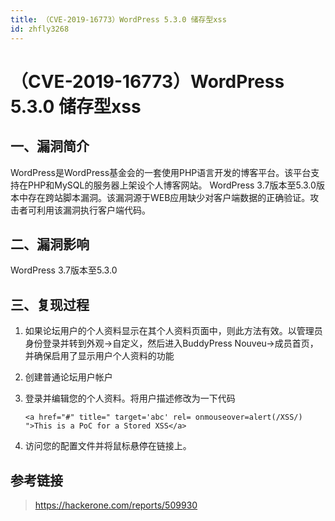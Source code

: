 ```yaml
---
title: （CVE-2019-16773）WordPress 5.3.0 储存型xss
id: zhfly3268
---
```


# （CVE-2019-16773）WordPress 5.3.0 储存型xss

## 一、漏洞简介

WordPress是WordPress基金会的一套使用PHP语言开发的博客平台。该平台支持在PHP和MySQL的服务器上架设个人博客网站。 WordPress 3.7版本至5.3.0版本中存在跨站脚本漏洞。该漏洞源于WEB应用缺少对客户端数据的正确验证。攻击者可利用该漏洞执行客户端代码。

## 二、漏洞影响

WordPress 3.7版本至5.3.0

## 三、复现过程

1.  如果论坛用户的个人资料显示在其个人资料页面中，则此方法有效。以管理员身份登录并转到外观->自定义，然后进入BuddyPress Nouveu->成员首页，并确保启用了显示用户个人资料的功能

2.  创建普通论坛用户帐户

3.  登录并编辑您的个人资料。将用户描述修改为一下代码

    ```
    <a href="#" title=" target='abc' rel= onmouseover=alert(/XSS/) ">This is a PoC for a Stored XSS</a> 
    ```

4.  访问您的配置文件并将鼠标悬停在链接上。

## 参考链接

> https://hackerone.com/reports/509930